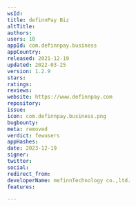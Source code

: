 ```yaml
---
wsId: 
title: definnPay Biz
altTitle: 
authors: 
users: 10
appId: com.definnpay.business
appCountry: 
released: 2021-12-19
updated: 2022-03-25
version: 1.2.9
stars: 
ratings: 
reviews: 
website: https://www.definnpay.com
repository: 
issue: 
icon: com.definnpay.business.png
bugbounty: 
meta: removed
verdict: fewusers
appHashes: 
date: 2023-12-19
signer: 
twitter: 
social: 
redirect_from: 
developerName: mefinnTechnology co.,ltd.
features: 

---
```


